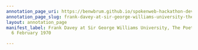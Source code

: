 ```yaml
---
annotation_page_uri: https://benwbrum.github.io/spokenweb-hackathon-development-noterms/annotations/frank-davey-at-sir-george-williams-university-the-poetry-series-6-february-1970-canvas-1-toc.json
annotation_page_slug: frank-davey-at-sir-george-williams-university-the-poetry-series-6-february-1970-canvas-1-toc
layout: annotation_page
manifest_label: Frank Davey at Sir George Williams University, The Poetry Series,
  6 February 1970

---
```

